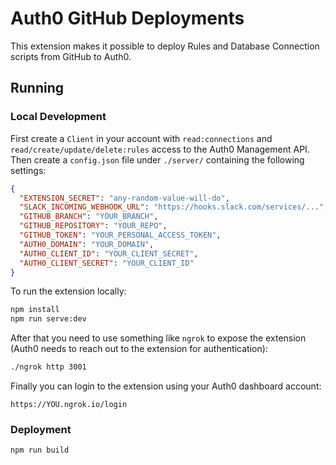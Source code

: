# Auth0 GitHub Deployments

This extension makes it possible to deploy Rules and Database Connection scripts from GitHub to Auth0.

## Running

### Local Development

First create a `Client` in your account with `read:connections` and `read/create/update/delete:rules` access to the Auth0 Management API. Then create a `config.json` file under `./server/` containing the following settings:

```json
{
  "EXTENSION_SECRET": "any-random-value-will-do",
  "SLACK_INCOMING_WEBHOOK_URL": "https://hooks.slack.com/services/...",
  "GITHUB_BRANCH": "YOUR_BRANCH",
  "GITHUB_REPOSITORY": "YOUR_REPO",
  "GITHUB_TOKEN": "YOUR_PERSONAL_ACCESS_TOKEN",
  "AUTH0_DOMAIN": "YOUR_DOMAIN",
  "AUTH0_CLIENT_ID": "YOUR_CLIENT_SECRET",
  "AUTH0_CLIENT_SECRET": "YOUR_CLIENT_ID"
}
```

To run the extension locally:

```bash
npm install
npm run serve:dev
```

After that you need to use something like `ngrok` to expose the extension (Auth0 needs to reach out to the extension for authentication):

```bash
./ngrok http 3001
```

Finally you can login to the extension using your Auth0 dashboard account:

```
https://YOU.ngrok.io/login
```

### Deployment

```
npm run build
```
